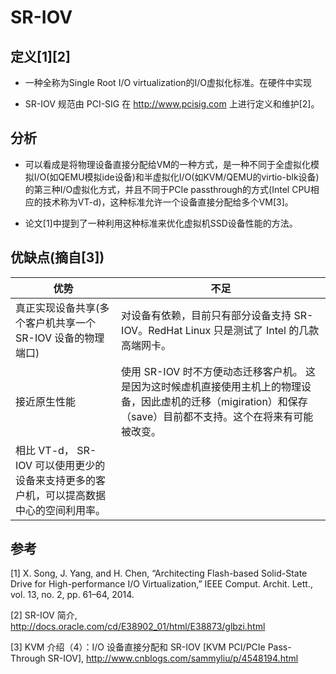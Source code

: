 # SR-IOV


## 定义[1][2]

* 一种全称为Single Root I/O virtualization的I/O虚拟化标准。在硬件中实现

* SR-IOV 规范由 PCI-SIG 在 http://www.pcisig.com 上进行定义和维护[2]。


## 分析

* 可以看成是将物理设备直接分配给VM的一种方式，是一种不同于全虚拟化模拟I/O(如QEMU模拟ide设备)和半虚拟化I/O(如KVM/QEMU的virtio-blk设备)的第三种I/O虚拟化方式，并且不同于PCIe passthrough的方式(Intel CPU相应的技术称为VT-d)，这种标准允许一个设备直接分配给多个VM[3]。

* 论文[1]中提到了一种利用这种标准来优化虚拟机SSD设备性能的方法。

## 优缺点(摘自[3])

|优势	|不足    |
|-------|-------|
|真正实现设备共享(多个客户机共享一个 SR-IOV 设备的物理端口)|对设备有依赖，目前只有部分设备支持 SR-IOV。RedHat Linux 只是测试了 Intel 的几款高端网卡。|
|接近原生性能|使用 SR-IOV 时不方便动态迁移客户机。 这是因为这时候虚机直接使用主机上的物理设备，因此虚机的迁移（migiration）和保存（save）目前都不支持。这个在将来有可能被改变。|
|相比 VT-d， SR-IOV 可以使用更少的设备来支持更多的客户机，可以提高数据中心的空间利用率。||


## 参考

[1] X. Song, J. Yang, and H. Chen, “Architecting Flash-based Solid-State Drive for High-performance I/O Virtualization,” IEEE Comput. Archit. Lett., vol. 13, no. 2, pp. 61–64, 2014.

[2] SR-IOV 简介, http://docs.oracle.com/cd/E38902_01/html/E38873/glbzi.html

[3] KVM 介绍（4）：I/O 设备直接分配和 SR-IOV [KVM PCI/PCIe Pass-Through SR-IOV], http://www.cnblogs.com/sammyliu/p/4548194.html